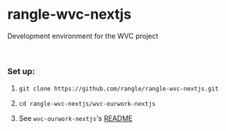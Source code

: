 # rangle-wvc-nextjs
Development environment for the WVC project

<br>

### Set up:
1. `git clone https://github.com/rangle/rangle-wvc-nextjs.git`

2. `cd rangle-wvc-nextjs/wvc-ourwork-nextjs`

3. See `wvc-ourwork-nextjs`'s [README](/wvc-ourwork-nextjs/README.md)